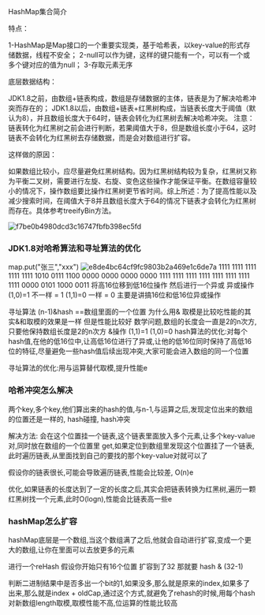 HashMap集合简介

特点：

1-HashMap是Map接口的一个重要实现类，基于哈希表，以key-value的形式存储数据，线程不安全；
2-null可以作为键，这样的键只能有一个，可以有一个或多个键对应的值为null；
3-存取元素无序

底层数据结构：

JDK1.8之前，由数组+链表构成，数组是存储数据的主体，链表是为了解决哈希冲突而存在的；
JDK1.8以后，由数组+链表+红黑树构成，当链表长度大于阈值（默认为8），并且数组长度大于64时，链表会转化为红黑树去解决哈希冲突。
注意： 链表转化为红黑树之前会进行判断，若果阈值大于8，但是数组长度小于64，这时链表不会转化为红黑树去存储数据，而是会对数组进行扩容。

这样做的原因：

如果数组比较小，应尽量避免红黑树结构。因为红黑树结构较为复杂，红黑树又称为平衡二叉树，需要进行左旋、右旋、变色这些操作才能保证平衡。在数组容量较小的情况下，操作数组要比操作红黑树更节省时间。综上所述：为了提高性能以及减少搜索时间，在阈值大于8并且数组长度大于64的情况下链表才会转化为红黑树而存在。具体参考treeifyBin方法。


![f7be0b4980dcd3c16747fbfb398ec5fd](1-HashMap-连环炮.resources/3976276A-5ABB-4AE7-BE83-BB954268AB31.png)

### JDK1.8对哈希算法和寻址算法的优化
map.put("张三","xxx")
![e8de4bc64cf9fc9803b2a469e1c6de7a](1-HashMap-连环炮.resources/5820A9E3-F194-4907-83D7-FAAA2170F1B9.png)
1111 1111 1111 1111 1111 1010 0111 1100
0000 0000 0000 0000 1111 1111 1111 1111
1111 1111 1111 1111 0000 0101 1000 0011
将高16位移到低16位操作
然后进行一个异或
异或操作
(1,0)=1 不一样 = 1
(1,1)=0 一样 = 0
主要是讲搞16位和低16位异或操作

寻址算法
(n-1)&hash ==数组里面的一个位置
为什么用&  取模是比较吃性能的其实&和取模的效果是一样  但是性能比较好
数学问题,数组的长度会一直是2的n次方,只要他保持数组长度是2的n次方
&操作
(1,1)=1
(1,0)=0
hash算法的优化:对每个hash值,在他的低16位中,让高低16位进行了异或,让他的低16位同时保持了高低16位的特征,尽量避免一些hash值后续出现冲突,大家可能会进入数组的同一个位置


寻址算法的优化:用与运算替代取模,提升性能e



### 哈希冲突怎么解决
两个key,多个key,他们算出来的hash的值,与n-1,与运算之后,发现定位出来的数组的位置还是一样的, hash碰撞, hash冲突

解决方法:
会在这个位置挂一个链表,这个链表里面放入多个元素,让多个key-value对,同时放在数组的一个位置里
get,如果定位到数组里发现这个位置挂了一个链表,此时遍历链表,从里面找到自己的要找的那个key-value对就可以了

假设你的链表很长,可能会导致遍历链表,性能会比较差, O(n)e

优化,如果链表的长度达到了一定的长度之后,其实会把链表转换为红黑树,遍历一颗红黑树找一个元素,此时O(logn),性能会比链表高一些e

### hashMap怎么扩容
hashMap底层是一个数组,当这个数组满了之后,他就会自动进行扩容,变成一个更大的数组,让你在里面可以去放更多的元素

进行一个reHash
假设你开始只有16个位置 扩容到了32 
那就要 hash & (32-1)


判断二进制结果中是否多出一个bit的1,如果没多,那么就是原来的index,如果多了出来,那么就是index + oldCap,通过这个方式,就避免了rehash的时候,用每个hash对新数组length取模,取模性能不高,位运算的性能比较高